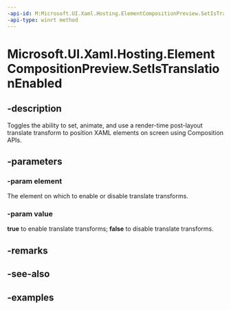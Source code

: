 ```yaml
---
-api-id: M:Microsoft.UI.Xaml.Hosting.ElementCompositionPreview.SetIsTranslationEnabled(Microsoft.UI.Xaml.UIElement,System.Boolean)
-api-type: winrt method
---
```


<!-- Method syntax.
public void ElementCompositionPreview.SetIsTranslationEnabled(UIElement element, Boolean value)
-->

# Microsoft.UI.Xaml.Hosting.ElementCompositionPreview.SetIsTranslationEnabled

## -description

Toggles the ability to set, animate, and use a render-time post-layout translate transform to position XAML elements on screen using Composition APIs.

## -parameters

### -param element

The element on which to enable or disable translate transforms.

### -param value

**true** to enable translate transforms; **false** to disable translate transforms.

## -remarks

## -see-also

## -examples

